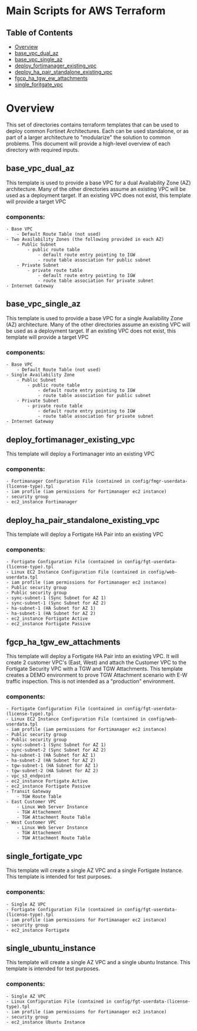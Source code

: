# Main Scripts for AWS Terraform


## Table of Contents
  - [Overview](./README.md#overview)
  - [base_vpc_dual_az](./README.md#base_vpc_dual_az)
  - [base_vpc_single_az](./README.md#base_vpc_single_az)
  - [deploy_fortimanager_existing_vpc](./README.md#deploy_fortimanager_existing_vpc)
  - [deploy_ha_pair_standalone_existing_vpc](./README.md#deploy_ha_pair_standalone_existing_vpc)
  - [fgcp_ha_tgw_ew_attachments](./README.md#fgcp_ha__tgw_ew_attachments)
  - [single_foritgate_vpc](./README.md#single_fortigate_vpc)


# Overview
This set of directories contains terraform templates that can be used to deploy common Fortinet Architectures. Each can be used standalone, or as part of a larger architecture to "modularize" the solution to common problems. This document will provide a high-level overview of each directory with required inputs.

## base_vpc_dual_az
This template is used to provide a base VPC for a dual Availability Zone (AZ) architecture. Many of the other directories assume an existing VPC will be used as a deployment target. If an existing VPC does not exist, this template will provide a target VPC 

### components:

    - Base VPC 
        - Default Route Table (not used)
    - Two Availability Zones (the following provided in each AZ)
        - Public Subnet
            - public route table
                - default route entry pointing to IGW
                - route table association for public subnet
        - Private Subnet
            - private route table
                - default route entry pointing to IGW
                - route table association for private subnet
    - Internet Gateway
       
## base_vpc_single_az

This template is used to provide a base VPC for a single Availability Zone (AZ) architecture. Many of the other directories assume an existing VPC will be used as a deployment target. If an existing VPC does not exist, this template will provide a target VPC 

### components:

    - Base VPC 
        - Default Route Table (not used)
    - Single Availability Zone
        - Public Subnet
            - public route table
                - default route entry pointing to IGW
                - route table association for public subnet
        - Private Subnet
            - private route table
                - default route entry pointing to IGW
                - route table association for private subnet
    - Internet Gateway
   
## deploy_fortimanager_existing_vpc

This template will deploy a Fortimanager into an existing VPC

### components:

    - Fortimanager Configuration File (contained in config/fmgr-userdata-(license-type).tpl
    - iam profile (iam permissions for Fortimanager ec2 instance)
    - security group 
    - ec2_instance Fortimanager

## deploy_ha_pair_standalone_existing_vpc

This template will deploy a Fortigate HA Pair into an existing VPC

### components:

    - Fortigate Configuration File (contained in config/fgt-userdata-(license-type).tpl
    - Linux EC2 Instance Configuration File (contained in config/web-userdata.tpl
    - iam profile (iam permissions for Fortimanager ec2 instance)
    - Public security group 
    - Public security group 
    - sync-subnet-1 (Sync Subnet for AZ 1)
    - sync-subnet-1 (Sync Subnet for AZ 2)
    - ha-subnet-1 (HA Subnet for AZ 1)
    - ha-subnet-1 (HA Subnet for AZ 2)
    - ec2_instance Fortigate Active
    - ec2_instance Fortigate Passive
    
## fgcp_ha_tgw_ew_attachments

This template will deploy a Fortigate HA Pair into an existing VPC. It will create 2 customer VPC's (East, West) and attach the Customer VPC to the Fortigate Security VPC with a TGW and TGW Attachments. This template creates a DEMO environment to prove TGW Attachment scenario with E-W traffic inspection. This is not intended as a "production" environment.

### components:

    - Fortigate Configuration File (contained in config/fgt-userdata-(license-type).tpl
    - Linux EC2 Instance Configuration File (contained in config/web-userdata.tpl
    - iam profile (iam permissions for Fortimanager ec2 instance)
    - Public security group 
    - Public security group 
    - sync-subnet-1 (Sync Subnet for AZ 1)
    - sync-subnet-2 (Sync Subnet for AZ 2)
    - ha-subnet-1 (HA Subnet for AZ 1)
    - ha-subnet-2 (HA Subnet for AZ 2)
    - tgw-subnet-1 (HA Subnet for AZ 1)
    - tgw-subnet-2 (HA Subnet for AZ 2)
    - vpc_s3_endpoint
    - ec2_instance Fortigate Active
    - ec2_instance Fortigate Passive
    - Transit Gateway
        - TGW Route Table
    - East Customer VPC
        - Linux Web Server Instance
        - TGW Attachement
        - TGW Attachment Route Table
    - West Customer VPC
        - Linux Web Server Instance
        - TGW Attachement
        - TGW Attachment Route Table     
    
## single_fortigate_vpc

This template will create a single AZ VPC and a single Fortigate Instance. This template is intended for test purposes.

### components:
    
    - Single AZ VPC
    - Fortigate Configuration File (contained in config/fgt-userdata-(license-type).tpl
    - iam profile (iam permissions for Fortimanager ec2 instance)
    - security group 
    - ec2_instance Fortigate 
    
## single_ubuntu_instance

This template will create a single AZ VPC and a single ubuntu Instance. This template is intended for test purposes.

### components:
    
    - Single AZ VPC
    - Linux Configuration File (contained in config/fgt-userdata-(license-type).tpl
    - iam profile (iam permissions for Fortimanager ec2 instance)
    - security group 
    - ec2_instance Ubuntu Instance
